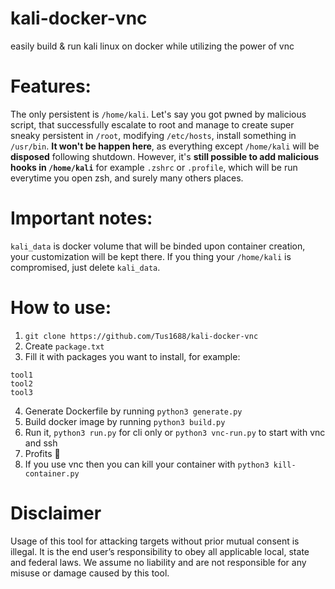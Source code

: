# kali-docker-vnc
easily build & run kali linux on docker while utilizing the power of vnc

# Features:
The only persistent is `/home/kali`. Let's say you got pwned by malicious script, 
that successfully escalate to root and manage to create super sneaky persistent in `/root`, modifying `/etc/hosts`,
install something in `/usr/bin`. **It won't be happen here**, as everything except `/home/kali`
will be **disposed** following shutdown.
However, it's **still possible to add malicious hooks in `/home/kali`** for example `.zshrc` or `.profile`, which will be run everytime you open zsh, and surely
many others places.

# Important notes:
`kali_data` is docker volume that will be binded upon container creation, your customization will be kept there. If you thing your `/home/kali` is compromised,
just delete `kali_data`.

# How to use:
1. `git clone https://github.com/Tus1688/kali-docker-vnc`
2. Create `package.txt`
3. Fill it with packages you want to install, for example:
```
tool1
tool2
tool3
````
4. Generate Dockerfile by running `python3 generate.py`
5. Build docker image by running `python3 build.py`
6. Run it, `python3 run.py` for cli only or `python3 vnc-run.py` to start with vnc and ssh
7. Profits 🤑
8. If you use vnc then you can kill your container with `python3 kill-container.py`

# Disclaimer 
Usage of this tool for attacking targets without prior mutual consent is illegal. It is the end user’s responsibility to obey all applicable local, state and federal laws. We assume no liability and are not responsible for any misuse or damage caused by this tool.
